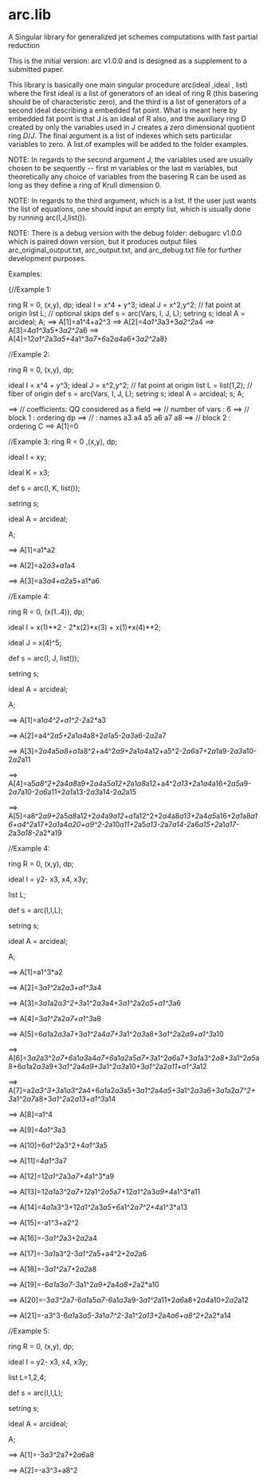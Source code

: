# arc.lib
A Singular library for generalized jet schemes computations with fast partial reduction

This is the initial version: arc v1.0.0 and is designed as a supplement to a submitted paper. 

This library is basically one main singular procedure arc(ideal ,ideal , list) where the first ideal is a list of generators of an ideal of ring R (this basering should be of characteristic zero), and the third is a list of generators of a second ideal describing a embedded fat point. What is meant here by embedded fat point is that J is an ideal of R also, and the auxiliary ring D created by only the variables used in J creates a zero dimensional quotient ring $D/J$. The final argument is a list of indexes which sets particular variables to zero. A list of examples will be added to the folder examples. 

NOTE: In regards to the second argument J, the variables used are usually chosen to be sequently -- first m variables or the last m variables, but theoretically any choice of variables from the basering R can be used as long as they define a ring of Krull dimension 0. 

NOTE: In regards to the third argument, which is a list. If the user just wants the list of equations, one should input an empty list, which is usually done by running arc(I,J,list()).

NOTE: There is a debug version with the debug folder: debugarc v1.0.0 which is paired down version, but it produces output files arc_original_output.txt, arc_output.txt, and arc_debug.txt file for further development purposes. 

Examples: 

 {//Example 1:
 
  ring R = 0, (x,y), dp;
  ideal I = x^4 + y^3;
  ideal J = x^2,y^2;       // fat point at origin
  list L;                 //  optional skips
  def s = arc(Vars, I, J, L);
  setring s;
  ideal A = arcideal;
  A;
==> A[1]=a1^4+a2^3
==> A[2]=4*a1^3*a3+3*a2^2*a4
==> A[3]=4*a1^3*a5+3*a2^2*a6
==> A[4]=12*a1^2*a3*a5+4*a1^3*a7+6*a2*a4*a6+3*a2^2*a8}


 //Example 2: 

  ring R = 0, (x,y), dp;

  ideal I = x^4 + y^3;
  ideal J = x^2,y^2;   // fat point at origin
  list L = list(1,2);  // fiber of origin
  def s = arc(Vars, I, J, L);
  setring s;
  ideal A = arcideal;
  s;
  A;

==> // coefficients: QQ considered as a field
==> // number of vars : 6
==> //        block   1 : ordering dp
==> //                  : names    a3 a4 a5 a6 a7 a8
==> //        block   2 : ordering C
==> A[1]=0

 //Example 3:
ring R = 0 ,(x,y), dp;

ideal I = xy; 

ideal K = x3; 

def s = arc(I, K, list());

setring s;

ideal A = arcideal;

A;

==> A[1]=a1*a2

==> A[2]=a2*a3+a1*a4

==> A[3]=a3*a4+a2*a5+a1*a6

 //Example 4: 

ring R = 0, (x(1..4)), dp;

ideal I = x(1)**2 - 2*x(2)*x(3) + x(1)*x(4)**2;

ideal J = x(4)^5;

def s = arc(I, J, list());

setring s;

ideal A = arcideal;

A;


==> A[1]=a1*a4^2+a1^2-2*a2*a3

==> A[2]=a4^2*a5+2*a1*a4*a8+2*a1*a5-2*a3*a6-2*a2*a7

==> A[3]=2*a4*a5*a8+a1*a8^2+a4^2*a9+2*a1*a4*a12+a5^2-2*a6*a7+2*a1*a9-2*a3*a10-2*a2*a11

==> A[4]=a5*a8^2+2*a4*a8*a9+2*a4*a5*a12+2*a1*a8*a12+a4^2*a13+2*a1*a4*a16+2*a5*a9-2*a7*a10-2*a6*a11+2*a1*a13-2*a3*a14-2*a2*a15

==> A[5]=a8^2*a9+2*a5*a8*a12+2*a4*a9*a12+a1*a12^2+2*a4*a8*a13+2*a4*a5*a16+2*a1*a8*a16+a4^2*a17+2*a1*a4*a20+a9^2-2*a10*a11+2*a5*a13-2*a7*a14-2*a6*a15+2*a1*a17-2*a3*a18-2*a2*a19


 //Example 4:

ring R = 0, (x,y), dp;

ideal I = y2- x3, x4, x3y;

list L;

def s = arc(I,I,L);

setring s;

ideal A = arcideal;

A;

==> A[1]=a1^3*a2

==> A[2]=3*a1^2*a2*a3+a1^3*a4

==> A[3]=3*a1*a2*a3^2+3*a1^2*a3*a4+3*a1^2*a2*a5+a1^3*a6

==> A[4]=3*a1^2*a2*a7+a1^3*a8

==> A[5]=6*a1*a2*a3*a7+3*a1^2*a4*a7+3*a1^2*a3*a8+3*a1^2*a2*a9+a1^3*a10

==> A[6]=3*a2*a3^2*a7+6*a1*a3*a4*a7+6*a1*a2*a5*a7+3*a1^2*a6*a7+3*a1*a3^2*a8+3*a1^2*a5*a8+6*a1*a2*a3*a9+3*a1^2*a4*a9+3*a1^2*a3*a10+3*a1^2*a2*a11+a1^3*a12

==> A[7]=a2*a3^3+3*a1*a3^2*a4+6*a1*a2*a3*a5+3*a1^2*a4*a5+3*a1^2*a3*a6+3*a1*a2*a7^2+3*a1^2*a7*a8+3*a1^2*a2*a13+a1^3*a14

==> A[8]=a1^4

==> A[9]=4*a1^3*a3

==> A[10]=6*a1^2*a3^2+4*a1^3*a5

==> A[11]=4*a1^3*a7

==> A[12]=12*a1^2*a3*a7+4*a1^3*a9

==> A[13]=12*a1*a3^2*a7+12*a1^2*a5*a7+12*a1^2*a3*a9+4*a1^3*a11

==> A[14]=4*a1*a3^3+12*a1^2*a3*a5+6*a1^2*a7^2+4*a1^3*a13

==> A[15]=-a1^3+a2^2

==> A[16]=-3*a1^2*a3+2*a2*a4

==> A[17]=-3*a1*a3^2-3*a1^2*a5+a4^2+2*a2*a6

==> A[18]=-3*a1^2*a7+2*a2*a8

==> A[19]=-6*a1*a3*a7-3*a1^2*a9+2*a4*a8+2*a2*a10

==> A[20]=-3*a3^2*a7-6*a1*a5*a7-6*a1*a3*a9-3*a1^2*a11+2*a6*a8+2*a4*a10+2*a2*a12

==> A[21]=-a3^3-6*a1*a3*a5-3*a1*a7^2-3*a1^2*a13+2*a4*a6+a8^2+2*a2*a14


 //Example 5:

ring R = 0, (x,y), dp;

ideal I = y2- x3, x4, x3y;

list L=1,2,4;

def s = arc(I,I,L);

setring s;

ideal A = arcideal;

A;

==> A[1]=-3*a3^2*a7+2*a6*a8

==> A[2]=-a3^3+a8^2

